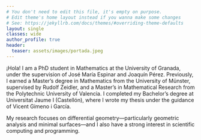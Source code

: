 ```yaml
---
# You don't need to edit this file, it's empty on purpose.
# Edit theme's home layout instead if you wanna make some changes
# See: https://jekyllrb.com/docs/themes/#overriding-theme-defaults
layout: single
classes: wide
author_profile: true
header:
  teaser: assets/images/portada.jpeg
---
```

¡Hola! I am a PhD student in Mathematics at the University of Granada, under the supervision of José María Espinar and Joaquín Pérez. Previously, I earned a Master’s degree in Mathematics from the University of Münster, supervised by Rudolf Zeidler, and a Master’s in Mathematical Research from the Polytechnic University of Valencia. I completed my Bachelor’s degree at Universitat Jaume I (Castellón), where I wrote my thesis under the guidance of Vicent Gimeno i García.

My research focuses on differential geometry—particularly geometric analysis and minimal surfaces—and I also have a strong interest in scientific computing and programming.

